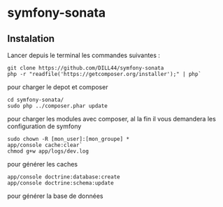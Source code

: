 symfony-sonata
==============

Instalation
-----------

Lancer depuis le terminal les commandes suivantes :

    git clone https://github.com/DILL44/symfony-sonata
    php -r "readfile('https://getcomposer.org/installer');" | php`
pour charger le depot et composer 

    cd symfony-sonata/
    sudo php ../composer.phar update
pour charger les modules avec composer, al la fin il vous demandera les configuration de symfony
    
    sudo chown -R [mon_user]:[mon_groupe] *
    app/console cache:clear`
    chmod g+w app/logs/dev.log
pour générer les caches

    app/console doctrine:database:create
    app/console doctrine:schema:update
pour générer la base de données
